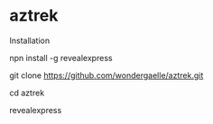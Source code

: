 # aztrek


Installation

npn install -g revealexpress

git clone https://github.com/wondergaelle/aztrek.git

cd aztrek 

revealexpress
